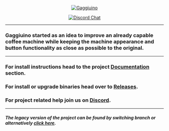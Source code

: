 <div align="center">

[![Gaggiuino](/images/GAGGIUINO_LOGO_transp.png)](https://gaggiuino.github.io/#/)
  
[![Discord Chat](https://img.shields.io/discord/890339612441063494)](https://discord.gg/eJTDJA3xfh "Join Discord Help Chat")
</div>


---
### Gaggiuino started as an idea to improve an already capable coffee machine while keeping the machine appearance and button functionality as close as possible to the original.
---

### For install instructions head to the project [Documentation](https://gaggiuino.github.io/#/) section.

### For install or upgrade binaries head over to [Releases](https://github.com/Zer0-bit/gaggiuino/releases).

### For project related help join us on [Discord]([https://discord.gg/gaggiuino](https://discord.com/invite/gaggiuino-890339612441063494)).

---
##### The legacy version of the project can be found by switching branch or alternatively [click here](https://github.com/Zer0-bit/gaggiuino/tree/release/stm32-blackpill).

</div>
